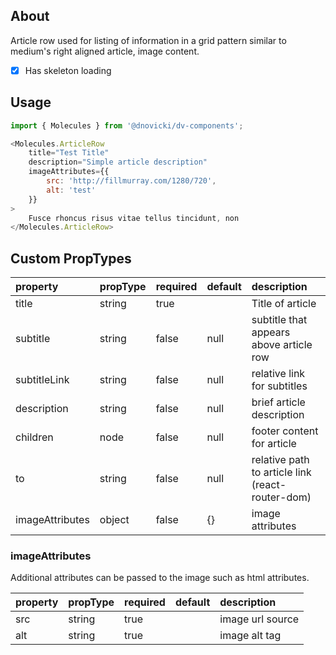 ## About

Article row used for listing of information in a grid pattern similar to medium's right aligned
article, image content.

- [x] Has skeleton loading

## Usage

```javascript
import { Molecules } from '@dnovicki/dv-components';

<Molecules.ArticleRow
	title="Test Title"
	description="Simple article description"
	imageAttributes={{
		src: 'http://fillmurray.com/1280/720',
		alt: 'test'
	}}
>
	Fusce rhoncus risus vitae tellus tincidunt, non
</Molecules.ArticleRow>
```

## Custom PropTypes
| property        | propType | required | default | description                                      |
|:----------------|:---------|:---------|:--------|:-------------------------------------------------|
| title           | string   | true     |         | Title of article                                 |
| subtitle        | string   | false    | null    | subtitle that appears above article row          |
| subtitleLink    | string   | false    | null    | relative link for subtitles                      |
| description     | string   | false    | null    | brief article description                        |
| children        | node     | false    | null    | footer content for article                       |
| to              | string   | false    | null    | relative path to article link (react-router-dom) |
| imageAttributes | object   | false    | {}      | image attributes                                 |

### imageAttributes
Additional attributes can be passed to the image such as html attributes.

| property | propType | required | default | description      |
|:---------|:---------|:---------|:--------|:-----------------|
| src      | string   | true     |         | image url source |
| alt      | string   | true     |         | image alt tag    |
